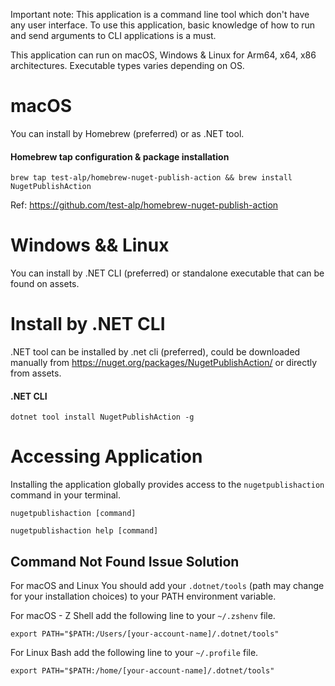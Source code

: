 Important note: This application is a command line tool which don't have any user interface. To use this application, basic knowledge of how to run and send arguments to CLI applications is a must.

This application can run on macOS, Windows & Linux for Arm64, x64, x86 architectures. Executable types varies depending on OS.

# macOS

You can install by Homebrew (preferred) or as .NET tool.

#### Homebrew tap configuration & package installation
```shell
brew tap test-alp/homebrew-nuget-publish-action && brew install NugetPublishAction
```

Ref: https://github.com/test-alp/homebrew-nuget-publish-action

# Windows && Linux

You can install by .NET CLI (preferred) or standalone executable that can be found on assets.

# Install by .NET CLI

.NET tool can be installed by .net cli (preferred), could be downloaded manually from https://nuget.org/packages/NugetPublishAction/ or directly from assets.

#### .NET CLI
```shell
dotnet tool install NugetPublishAction -g
```

# Accessing Application

Installing the application globally provides access to the `nugetpublishaction` command in your terminal.

```
nugetpublishaction [command]

nugetpublishaction help [command]
```

## Command Not Found Issue Solution

For macOS and Linux You should add your `.dotnet/tools` (path may change for your installation choices) to your PATH environment variable.

For macOS - Z Shell add the following line to your `~/.zshenv` file.
```shell
export PATH="$PATH:/Users/[your-account-name]/.dotnet/tools"
```

For Linux Bash add the following line to your `~/.profile` file.
```shell
export PATH="$PATH:/home/[your-account-name]/.dotnet/tools"
```
